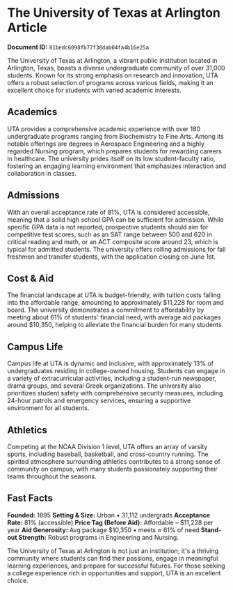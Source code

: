 # The University of Texas at Arlington Article

**Document ID:** `81bedc6098fb77f38dab04fa4b16e25a`

The University of Texas at Arlington, a vibrant public institution located in Arlington, Texas, boasts a diverse undergraduate community of over 31,000 students. Known for its strong emphasis on research and innovation, UTA offers a robust selection of programs across various fields, making it an excellent choice for students with varied academic interests.

## Academics
UTA provides a comprehensive academic experience with over 180 undergraduate programs ranging from Biochemistry to Fine Arts. Among its notable offerings are degrees in Aerospace Engineering and a highly regarded Nursing program, which prepares students for rewarding careers in healthcare. The university prides itself on its low student-faculty ratio, fostering an engaging learning environment that emphasizes interaction and collaboration in classes.

## Admissions
With an overall acceptance rate of 81%, UTA is considered accessible, meaning that a solid high school GPA can be sufficient for admission. While specific GPA data is not reported, prospective students should aim for competitive test scores, such as an SAT range between 500 and 620 in critical reading and math, or an ACT composite score around 23, which is typical for admitted students. The university offers rolling admissions for fall freshmen and transfer students, with the application closing on June 1st.

## Cost & Aid
The financial landscape at UTA is budget-friendly, with tuition costs falling into the affordable range, amounting to approximately $11,228 for room and board. The university demonstrates a commitment to affordability by meeting about 61% of students' financial need, with average aid packages around $10,350, helping to alleviate the financial burden for many students.

## Campus Life
Campus life at UTA is dynamic and inclusive, with approximately 13% of undergraduates residing in college-owned housing. Students can engage in a variety of extracurricular activities, including a student-run newspaper, drama groups, and several Greek organizations. The university also prioritizes student safety with comprehensive security measures, including 24-hour patrols and emergency services, ensuring a supportive environment for all students.

## Athletics
Competing at the NCAA Division 1 level, UTA offers an array of varsity sports, including baseball, basketball, and cross-country running. The spirited atmosphere surrounding athletics contributes to a strong sense of community on campus, with many students passionately supporting their teams throughout the seasons.

## Fast Facts
**Founded:** 1895
**Setting & Size:** Urban • 31,112 undergrads
**Acceptance Rate:** 81% (accessible)
**Price Tag (Before Aid):** Affordable – $11,228 per year
**Aid Generosity:** Avg package $10,350 • meets ≈ 61% of need
**Stand-out Strength:** Robust programs in Engineering and Nursing.

The University of Texas at Arlington is not just an institution; it's a thriving community where students can find their passions, engage in meaningful learning experiences, and prepare for successful futures. For those seeking a college experience rich in opportunities and support, UTA is an excellent choice.
